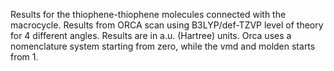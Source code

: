 Results for the thiophene-thiophene molecules connected with the macrocycle. Results from ORCA scan using B3LYP/def-TZVP level of theory for 4 different angles. 
Results are in a.u. (Hartree) units. Orca uses a nomenclature system starting from zero, while the vmd and molden starts from 1.
